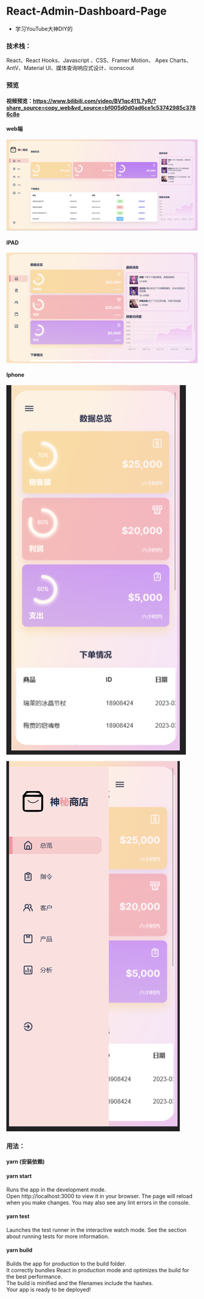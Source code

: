 # React-Admin-Dashboard-Page
- 学习YouTube大神DIY的
### 技术栈：
React、React Hooks、Javascript 、CSS、Framer Motion、 Apex Charts、AntV、Material UI、媒体查询响应式设计、iconscout
### 预览
#### 视频预览：https://www.bilibili.com/video/BV1qc411L7yR/?share_source=copy_web&vd_source=bf005d0d0ad6ce1c53742985c3786c8e
#### web端
![](./preview.png)
#### IPAD
![](./preview-ipad.png)
#### Iphone
![](./preview-iphone.png)

![](./preview-iphone2.png)
### 用法：
#### yarn (安装依赖)
#### yarn start <br>
Runs the app in the development mode.<br>
Open http://localhost:3000 to view it in your browser.
The page will reload when you make changes.
You may also see any lint errors in the console.
#### yarn test <br>
Launches the test runner in the interactive watch mode.
See the section about running tests for more information.
#### yarn build <br>
Builds the app for production to the build folder.<br>
It correctly bundles React in production mode and optimizes the build for the best performance.<br>
The build is minified and the filenames include the hashes.<br>
Your app is ready to be deployed!


